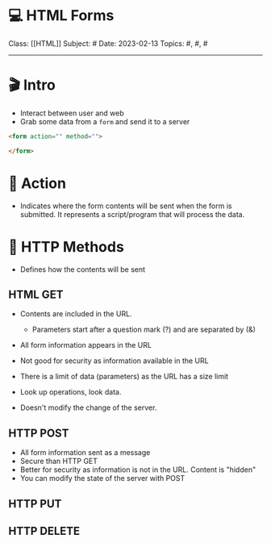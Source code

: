 # 💻 HTML Forms
Class: [[HTML]]
Subject: #
Date: 2023-02-13
Topics: #, #, # 

---

# 🎬 Intro 
- Interact between user and web
- Grab some data from a `form` and send it to a server
```html
<form action="" method="">

</form>
```

# 🏃 Action
- Indicates where the form contents will be sent when the form is submitted. It represents a script/program that will process the data.

#  💨 HTTP Methods
- Defines how the contents will be sent

## HTML GET
- Contents are included in the URL. 
	- Parameters start after a question mark (?) and are separated by (&)

- All form information appears in the URL
- Not good for security as information available in the URL
- There is a limit of data (parameters) as the URL has a size limit
- Look up operations, look data. 
- Doesn't modify the change of the server.

## HTTP POST
- All form information sent as a message
- Secure than HTTP GET
- Better for security as information is not in the URL. Content is "hidden"
- You can modify the state of the server with POST

## HTTP PUT

## HTTP DELETE

